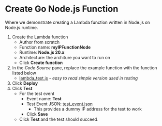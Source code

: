 # Create Go Node.js Function
Where we demonstrate creating a Lambda function written in Node.js on Node.js runtime.

1. Create the Lambda function
    - Author from scratch
    - Function name: **myIPFunctionNode**
    - Runtime: **Node.js 20.x**
    - Architecture: the architure you want to run on
    - Click **Create function**
2. In the *Code Source* pane, replace the example function with the function listed below
    - [lambda_test.js](lambda_test.js) - *easy to read simple version used in testing*
3. Click **Deploy**
4. Click **Test**
    - For the test event
      - Event name: **Test**
      - Test Event JSON: [test_event.json](test_event.json)
        - This provides a dummy IP address for the test to work
      - Click **Save**
    - Click **Test** and the test should succeed.
